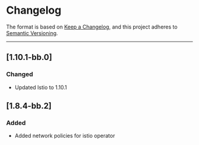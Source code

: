 # Changelog

The format is based on [Keep a Changelog](https://keepachangelog.com/en/1.0.0/), and this project adheres to [Semantic Versioning](https://semver.org/spec/v2.0.0.html).

---
## [1.10.1-bb.0]
### Changed
- Updated Istio to 1.10.1

## [1.8.4-bb.2]
### Added
- Added network policies for istio operator

